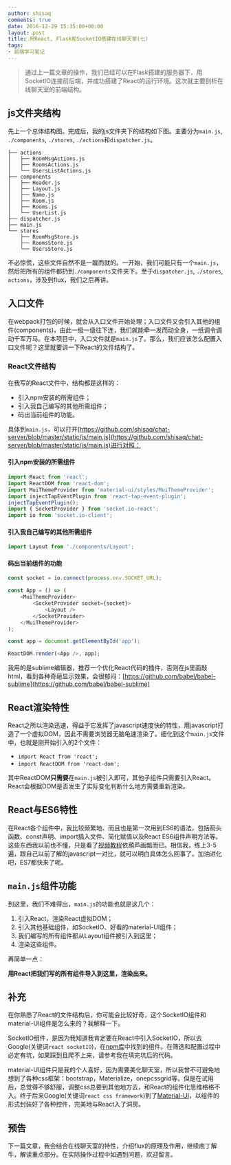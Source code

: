 ```yaml
---
author: shisaq
comments: true
date: 2016-12-29 15:35:00+00:00
layout: post
title: 用React, Flask和SocketIO搭建在线聊天室(七)
tags:
- 前端学习笔记
---
```


> 通过上一篇文章的操作，我们已经可以在Flask搭建的服务器下，用SocketIO连接前后端，并成功搭建了React的运行环境。这次就主要剖析在线聊天室的前端结构。

## js文件夹结构

先上一个总体结构图。完成后，我的js文件夹下的结构如下图。主要分为`main.js`, `./components`, `./stores`, `./actions`和`dispatcher.js`。

```
├── actions
│   ├── RoomMsgActions.js
│   ├── RoomsActions.js
│   └── UsersListActions.js
├── components
│   ├── Header.js
│   ├── Layout.js
│   ├── Name.js
│   ├── Room.js
│   ├── Rooms.js
│   └── UserList.js
├── dispatcher.js
├── main.js
└── stores
    ├── RoomMsgStore.js
    ├── RoomsStore.js
    └── UsersStore.js
```

不必惊慌，这些文件自然不是一蹴而就的。一开始，我们可能只有一个`main.js`，然后把所有的组件都扔到`./components`文件夹下。至于`dispatcher.js`, `./stores`, `actions`，涉及到flux，我们之后再讲。

## 入口文件

在webpack打包的时候，就会从入口文件开始处理；入口文件又会引入其他的组件(components)，由此一级一级往下连，我们就能牵一发而动全身，一纸调令调动千军万马。在本项目中，入口文件就是`main.js`了。那么，我们应该怎么配置入口文件呢？这里就要讲一下React的文件结构了。

### React文件结构

在我写的React文件中，结构都是这样的：

 * 引入npm安装的所需组件；
 * 引入我自己编写的其他所需组件；
 * 码出当前组件的功能。

具体到`main.js`，可以打开[https://github.com/shisaq/chat-server/blob/master/static/js/main.js](https://github.com/shisaq/chat-server/blob/master/static/js/main.js)进行对照：

#### 引入npm安装的所需组件

```javascript
import React from 'react';
import ReactDOM from 'react-dom';
import MuiThemeProvider from 'material-ui/styles/MuiThemeProvider';
import injectTapEventPlugin from 'react-tap-event-plugin';
injectTapEventPlugin();
import { SocketProvider } from 'socket.io-react';
import io from 'socket.io-client';
```

#### 引入我自己编写的其他所需组件

```javascript
import Layout from './components/Layout';
```

#### 码出当前组件的功能

```javascript
const socket = io.connect(process.env.SOCKET_URL);

const App = () => (
    <MuiThemeProvider>
        <SocketProvider socket={socket}>
            <Layout />
        </SocketProvider>
    </MuiThemeProvider>
);

const app = document.getElementById('app');

ReactDOM.render(<App />, app);
```

我用的是sublime编辑器，推荐一个优化React代码的插件，否则在js里面敲html，看到各种奇葩显示效果，会很郁闷：[https://github.com/babel/babel-sublime](https://github.com/babel/babel-sublime)

## React渲染特性

React之所以渲染迅速，得益于它发挥了javascript速度快的特性，用javascript打造了一个虚拟DOM，因此不需要浏览器无脑龟速渲染了。细化到这个`main.js`文件中，也就是刚开始引入的2个文件：

 * `import React from 'react';`
 * `import ReactDOM from 'react-dom';`

其中ReactDOM**只需要**在`main.js`被引入即可，其他子组件只需要引入React。React会根据DOM是否发生了实际变化判断什么地方需要重新渲染。

## React与ES6特性

在React各个组件中，我比较频繁地、而且也是第一次用到ES6的语法，包括箭头函数、const声明、import插入文件、简化赋值以及React ES6组件声明方法等。这些东西我以前也不懂，只是看了[视频教程](https://www.youtube.com/playlist?list=PLoYCgNOIyGABj2GQSlDRjgvXtqfDxKm5b)依葫芦画瓢而已。相信我，练上3-5遍，跟自己以前了解的javascript一对比，就可以明白具体怎么回事了。加油进化吧，ES7都快来了呢。

## `main.js`组件功能

到这里，我们不难得出，`main.js`的功能也就是这几个：

 1. 引入React，渲染React虚拟DOM；
 2. 引入其他基础组件，如SocketIO、好看的material-UI组件；
 3. 我们编写的所有组件都从Layout组件被引入到这里；
 4. 渲染这些组件。

再简单一点：

**用React把我们写的所有组件导入到这里，渲染出来。**

## 补充
在你熟悉了React的文件结构后，你可能会比较好奇，这个SocketIO组件和material-UI组件是怎么来的？我解释一下。

SocketIO组件，是因为我知道我肯定要在React中引入SocketIO，所以去Google(关键词`react socketIO`)，在[npm库](https://www.npmjs.com/package/socket.io-react)中找到的组件。在筛选和配置过程中必定有坑，如果踩到且爬不上来，请参考我在填完坑后的代码。

material-UI组件只是我的个人喜好，因为需要美化聊天室，所以我曾不可避免地想到了各种css框架：bootstrap，Materialize，onepcssgrid等。但是在试用后，总觉得不够舒服，调整css总要到其他地方去，和React的组件化思维格格不入。终于后来Google(关键词`react css framework`)到了[Material-UI](http://www.material-ui.com)，以组件的形式封装好了各种控件，完美地与React入了洞房。

## 预告

下一篇文章，我会结合在线聊天室的特性，介绍flux的原理及作用，继续庖丁解牛，解读重点部分。在实际操作过程中如遇到问题，欢迎留言。